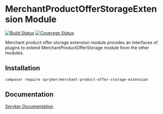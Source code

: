 # MerchantProductOfferStorageExtension Module
[![Build Status](https://travis-ci.org/spryker/merchant-product-offer-storage-extension.svg)](https://travis-ci.org/spryker/merchant-product-offer-storage-extension)
[![Coverage Status](https://coveralls.io/repos/github/spryker/merchant-product-offer-storage-extension/badge.svg)](https://coveralls.io/github/spryker/merchant-product-offer-storage-extension)

Merchant product offer storage extension module provides an interfaces of plugins to extend MerchantProductOfferStorage module from the other modules.

## Installation

```
composer require spryker/merchant-product-offer-storage-extension
```

## Documentation

[Spryker Documentation](https://academy.spryker.com/developing_with_spryker/module_guide/modules.html)
